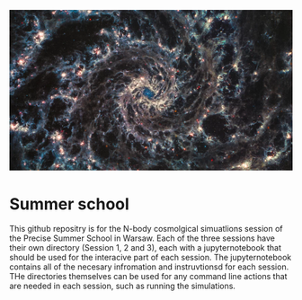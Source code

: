 ![](original.webp)

# Summer school

This github repositry is for the N-body cosmolgical simuatlions session of the Precise Summer School in Warsaw. Each of the three sessions have their own directory (Session 1, 2 and 3), each with a jupyternotebook that should be used for the interacive part of each session. The jupyternotebook contains all of the necesary infromation and instruvtionsd for each session. THe directories themselves can be used for any command line actions that are needed in each session, such as running the simulations.
